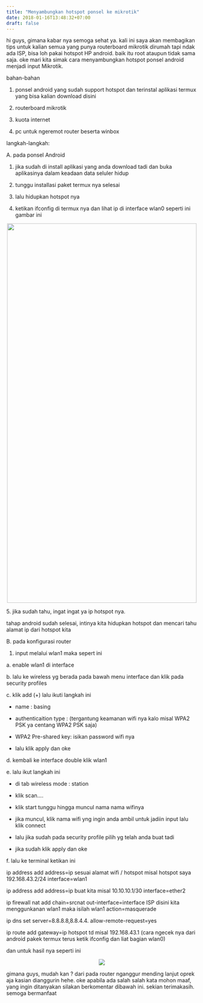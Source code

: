 ```yaml
---
title: "Menyambungkan hotspot ponsel ke mikrotik"
date: 2018-01-16T13:48:32+07:00
draft: false
---
```


hi guys, gimana kabar nya semoga sehat ya. kali ini saya akan membagikan tips untuk kalian semua yang punya routerboard mikrotik dirumah tapi ndak ada ISP, bisa loh pakai hotspot HP android. baik itu root ataupun tidak sama saja. oke mari kita simak cara menyambungkan hotspot ponsel android menjadi input Mikrotik.

bahan-bahan

1. ponsel android yang sudah support hotspot dan terinstal aplikasi termux yang bisa kalian download disini

2. routerboard mikrotik

3. kuota internet

4. pc untuk ngeremot router beserta winbox


langkah-langkah:


A. pada ponsel Android

1. jika sudah di install aplikasi yang anda download tadi dan buka aplikasinya dalam keadaan data seluler hidup

2. tunggu installasi paket termux nya selesai

3. lalu hidupkan hotspot nya

4. ketikan ifconfig di termux nya dan lihat ip di interface wlan0 seperti ini gambar ini

<center><img class="special-img-class" src="/hotspot2mikrotik/1.png" height="1000" width="500" /></center>

<p>5. jika sudah tahu, ingat ingat ya ip hotspot nya. </p>


tahap android sudah selesai, intinya kita hidupkan hotspot dan mencari tahu alamat ip dari hotspot kita


B. pada konfigurasi router

1. input melalui wlan1 maka sepert ini

a. enable wlan1 di interface

b. lalu ke wireless yg berada pada bawah menu interface dan klik pada security profiles

c. klik add (+) lalu ikuti langkah ini

- name : basing

- authenticaition type : (tergantung keamanan wifi nya kalo misal WPA2 PSK ya centang WPA2 PSK saja)

- WPA2 Pre-shared key: isikan password wifi nya

- lalu klik apply dan oke

d. kembali ke interface double klik wlan1

e. lalu ikut langkah ini

- di tab wireless mode : station

- klik scan....

- klik start tunggu hingga muncul nama nama wifinya

- jika muncul, klik nama wifi yng ingin anda ambil untuk jadiin input lalu klik connect

- lalu jika sudah pada security profile pilih yg telah anda buat tadi

- jika sudah klik apply dan oke

f. lalu ke terminal ketikan ini

ip address add address=ip sesuai alamat wifi / hotspot misal hotspot saya 192.168.43.2/24 interface=wlan1

ip address add address=ip buat kita misal 10.10.10.1/30 interface=ether2

ip firewall nat add chain=srcnat out-interface=interface ISP disini kita menggunkanan wlan1 maka isilah wlan1 action=masquerade

ip dns set server=8.8.8.8,8.8.4.4. allow-remote-request=yes

ip route add gateway=ip hotspot td misal 192.168.43.1 (cara ngecek nya dari android pakek termux terus ketik ifconfig dan liat bagian wlan0)

dan untuk hasil nya seperti ini
<center><img class="special-img-class" src="/hotspot2mikrotik/2.png" /></center>

gimana guys, mudah kan  ? dari pada router nganggur mending lanjut oprek aja kasian dianggurin hehe. oke apabila ada salah salah kata mohon maaf, yang ingin ditanyakan silakan berkomentar dibawah ini.  sekian terimakasih. semoga bermanfaat

